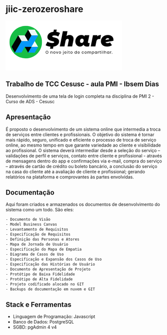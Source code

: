 # jiic-zerozeroshare

![alt text](https://github.com/elmoamedeo/jiic-zerozeroshare/blob/15972d8893badb71b66fd292374f449bfa7b96f8/$hare%20logo%20(1).png)

## Trabalho de TCC Cesusc - aula PMI - Ibsem Dias
Desenvolvimento de uma tela de login completa na disciplina de PMI 2 - Curso de ADS - Cesusc

## Apresentação

É proposto o desenvolvimento de um sistema online que intermedia a troca de serviços entre clientes e
profissionais. O objetivo do sistema é tornar mais rápido, seguro, unificado e eficiente o processo de troca
de serviço online, ao mesmo tempo em que garante variedade ao cliente e visibilidade ao profissional. O
sistema deverá intermediar desde a seleção do serviço – validações de perfil e serviços, contato entre
cliente e profissional - através de mensagens dentro do app e confirmações via e-mail, compra do serviço –
através de cartão de crédito ou boleto bancário, a conclusão do serviço na casa do cliente até a avaliação
de cliente e profissional; gerando relatórios na plataforma e comprovantes às partes envolvidas.

## Documentação

Aqui foram criados e armazenados os documentos de desenvolvimento do sistema como um todo. São eles:
```
- Documento de Visão
- Model Business Canvas
- Levantamento de Requisitos
- Especificação de Requisitos
- Definição das Personas e Atores
- Mapa de Jornada de Usuário
- Especificação do Mapa de Empatia
- Diagrama de Casos de Uso
- Especificação e Expansão dos Casos de Uso
- Especificação das Histórias de Usuário
- Documento de Apresentação de Projeto
- Protótipo de Baixa Fidelidade
- Protótipo de Alta Fidelidade
- Projeto codificado alocado no GIT
- Backups de documentação em nuvem e GIT
```

## Stack e Ferramentas

- Linguagem de Programação: Javascript
- Banco de Dados: PostgreSQL
- SGBD: pgAdmin 4 v4
